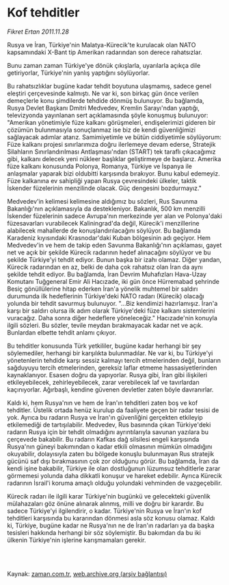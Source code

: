 # Kof tehditler

*Fikret Ertan 2011.11.28*

<td class="columnist-detail">
<p>Rusya ve İran, Türkiye'nin Malatya-Kürecik'te kurulacak olan NATO kapsamındaki X-Bant tip Amerikan radarından son derece rahatsızlar.</p>
<p>
<div id="haberMetinDiv">
<p>Bunu zaman zaman Türkiye'ye dönük çıkışlarla, uyarılarla açıkça dile getiriyorlar, Türkiye'nin yanlış yaptığını söylüyorlar.
<p>Bu rahatsızlıklar bugüne kadar tehdit boyutuna ulaşmamış, sadece genel eleştiri çerçevesinde kalmıştı. Ne var ki, son birkaç gün önce verilen demeçlerle konu şimdilerde tehdide dönmüş bulunuyor. Bu bağlamda, Rusya Devlet Başkanı Dmitri Medvedev, Kremlin Sarayı'ndan yaptığı, televizyonda yayınlanan sert açıklamasında şöyle konuşmuş bulunuyor: "Amerikan yönetimiyle füze kalkanı görüşmeleri, endişelerimizi gideren bir çözümün bulunmasıyla sonuçlanmaz ise biz de kendi güvenliğimizi sağlayacak adımlar atarız. Samimiyetimle ve bütün ciddiyetimle söylüyorum: Füze kalkanı projesi sınırlarımıza doğru ilerlemeye devam ederse, Stratejik Silahların Sınırlandırılması Antlaşması'ndan (START) tek taraflı çıkacağımız gibi, kalkanı delecek yeni nükleer başlıklar geliştirmeye de başlarız. Amerika füze kalkanı konusunda Polonya, Romanya, Türkiye ve İspanya ile anlaşmalar yaparak bizi oldubitti karşısında bırakıyor. Bunu kabul edemeyiz. Füze kalkanına ev sahipliği yapan Rusya çevresindeki ülkeler, taktik İskender füzelerinin menzilinde olacak. Güç dengesini bozdurmayız."
<p>Medvedev'in kelimesi kelimesine aldığımız bu sözleri, Rus Savunma Bakanlığı'nın açıklamasıyla da destekleniyor. Bakanlık, 500 km menzilli İskender füzelerinin sadece Avrupa'nın merkezinde yer alan ve Polonya'daki füzesavarları vurabilecek Kaliningrad'da değil, Kürecik'i menzillerine alabilecek mahallerde de konuşlandırılacağını söylüyor. Bu bağlamda Karadeniz kıyısındaki Krasnodar'daki Kuban bölgesinin adı geçiyor. Hem Medvedev'in ve hem de takip eden Savunma Bakanlığı'nın açıklaması, gayet net ve açık bir şekilde Kürecik radarının hedef alınacağını söylüyor ve bu şekilde Türkiye'yi tehdit ediyor. Bunun başka bir izahı olamaz. Diğer yandan, Kürecik radarından en az, belki de daha çok rahatsız olan İran da aynı şekilde tehdit ediyor. Bu bağlamda, İran Devrim Muhafızları Hava-Uzay Komutanı Tuğgeneral Emir Ali Hacızade, iki gün önce Hürremabad şehrinde Besiç gönüllülerine hitap ederken İran'a yönelik muhtemel bir saldırı durumunda ilk hedeflerinin Türkiye'deki NATO radarı (Kürecik) olacağı yolunda bir tehdit savurmuş bulunuyor. "...Biz kendimizi hazırlamışız. İran'a karşı bir saldırı olursa ilk adım olarak Türkiye'deki füze kalkanı sistemlerini vuracağız. Daha sonra diğer hedeflere yöneleceğiz." Hacızade'nin konuyla ilgili sözleri. Bu sözler, tevile meydan bırakmayacak kadar net ve açık. Bunlardan elbette tehdit anlamı çıkıyor.
<p>Bu tehditler konusunda Türk yetkililer, bugüne kadar herhangi bir şey söylemediler, herhangi bir karşılıkta bulunmadılar. Ne var ki, bu Türkiye'yi yönetenlerin tehdide karşı sessiz kalmayı tercih etmelerinden değil, bunların sağduyuyu tercih etmelerinden, gereksiz laflar etmeme hassasiyetlerinden kaynaklanıyor. Esasen doğru da yapıyorlar. Rusya gibi, İran gibi ilişkileri etkileyebilecek, zehirleyebilecek, zarar verebilecek laf ve tavırlardan kaçınıyorlar. Ağırbaşlı, kendine güvenen devletler zaten böyle davranırlar.
<p>Kaldı ki, hem Rusya'nın ve hem de İran'ın tehditleri zaten boş ve kof tehditler. Üstelik ortada henüz kurulup da faaliyete geçen bir radar tesisi de yok. Ayrıca bu radarın Rusya ve İran'ın güvenliğini gerçekten etkileyip etkilemediği de tartışılabilir. Medvedev, Rus basınında çıkan Türkiye'deki radarın Rusya için bir tehdit olmadığını ayrıntılarıyla savunan yazılara bu çerçevede bakabilir. Bu radarın Kafkas dağ silsilesi engeli karşısında Rusya'nın güneyi bakımından o kadar etkili olmasının mümkün olmadığını okuyabilir, dolayısıyla zaten bu bölgede konuşlu bulunmayan Rus stratejik gücünü saf dışı bırakmasının çok zor olduğunu görür. Bu bağlamda, İran da kendi işine bakabilir, Türkiye ile olan dostluğunun lüzumsuz tehditlerle zarar görmemesi yolunda daha dikkatli konuşur ve hareket edebilir. Ayrıca Kürecik radarının İsrail'i koruma amaçlı olduğu yolundaki vehminden de vazgeçebilir.
<p>Kürecik radarı ile ilgili karar Türkiye'nin bugünkü ve gelecekteki güvenlik mülahazaları göz önüne alınarak alınmış, milli ve doğru bir karardır. Bu sadece Türkiye'yi ilgilendirir, o kadar. Türkiye'nin Rusya ve İran'ın kof tehditleri karşısında bu kararından dönmesi asla söz konusu olamaz. Kaldı ki, Türkiye, bugüne kadar ne Rusya'nın ne de İran'ın radarları ya da başka tesisleri hakkında herhangi bir söz söylemiştir. Bu bakımdan da bu iki ülkenin Türkiye'nin işlerine karışmamaları gerekir. </p></p></p></p></p></p></div>
</p>


<p><br>
		 </br></p></td>

Kaynak: [zaman.com.tr](http://zaman.com.tr/yazar.do?yazino=1207191), [web.archive.org (arşiv bağlantısı)](http://web.archive.org/web/20111211030034/http://www.zaman.com.tr:80/yazar.do?yazino=1207191)
